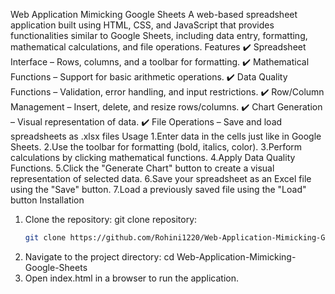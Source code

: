 Web Application Mimicking Google Sheets
A web-based spreadsheet application built using HTML, CSS, and JavaScript that provides functionalities similar to Google Sheets, including data entry, formatting, mathematical calculations, and file operations.
 Features
✔️ Spreadsheet Interface – Rows, columns, and a toolbar for formatting.
✔️ Mathematical Functions – Support for basic arithmetic operations.
✔️ Data Quality Functions – Validation, error handling, and input restrictions.
✔️ Row/Column Management – Insert, delete, and resize rows/columns.
✔️ Chart Generation – Visual representation of data.
✔️ File Operations – Save and load spreadsheets as .xlsx files
Usage
1.Enter data in the cells just like in Google Sheets.
2.Use the toolbar for formatting (bold, italics, color).
3.Perform calculations by clicking mathematical functions.
4.Apply Data Quality Functions.
5.Click the "Generate Chart" button to create a visual representation of selected data.
6.Save your spreadsheet as an Excel file using the "Save" button.
7.Load a previously saved file using the "Load" button
Installation
1. Clone the repository:
git clone repository:
   ```sh
   git clone https://github.com/Rohini1220/Web-Application-Mimicking-Google-Sheets.git
2. Navigate to the project directory:
cd Web-Application-Mimicking-Google-Sheets
3. Open index.html in a browser to run the application.
